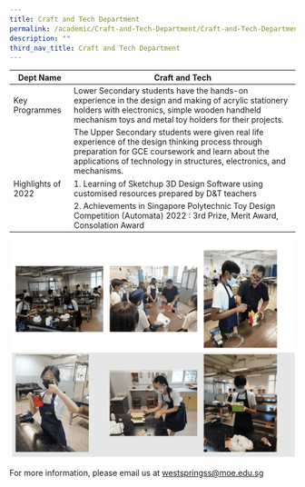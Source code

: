 ```yaml
---
title: Craft and Tech Department
permalink: /academic/Craft-and-Tech-Department/Craft-and-Tech-Department/
description: ""
third_nav_title: Craft and Tech Department
---
```

|  Dept Name	| Craft and Tech 	|
| -	| -	|
| Key Programmes 	| Lower Secondary students have the hands-on experience in the design and making of acrylic stationery holders with electronics, simple wooden handheld mechanism toys and metal toy holders for their projects.
||The Upper Secondary students were given real life experience of the design thinking process through preparation for GCE coursework and learn about the applications of technology in structures, electronics, and mechanisms.
| Highlights of 2022	| 1.  Learning of Sketchup 3D Design Software using customised resources prepared by D&T teachers
|| 2.  Achievements in Singapore Polytechnic Toy Design Competition (Automata) 2022 : 3rd Prize, Merit Award, Consolation Award
 
 ![](/images/Academic/Craft%20and%20Tech%20Department/photo_6248794326528275301_w.png)

For more information, please email us at [westspringss@moe.edu.sg](http://westspringss.moe.edu.sg/)